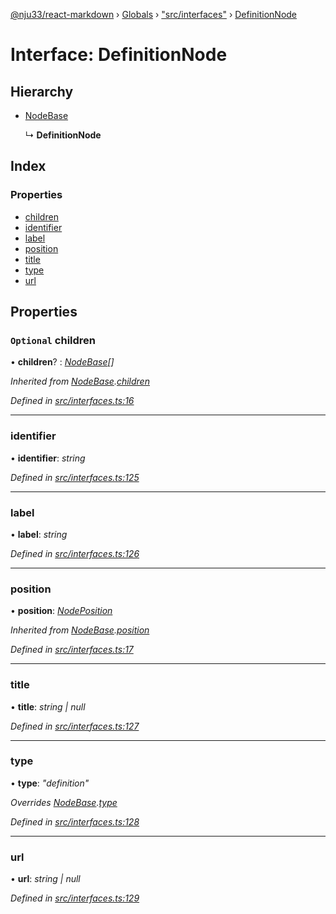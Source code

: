 [@nju33/react-markdown](../README.md) › [Globals](../globals.md) › ["src/interfaces"](../modules/_src_interfaces_.md) › [DefinitionNode](_src_interfaces_.definitionnode.md)

# Interface: DefinitionNode

## Hierarchy

* [NodeBase](_src_interfaces_.nodebase.md)

  ↳ **DefinitionNode**

## Index

### Properties

* [children](_src_interfaces_.definitionnode.md#optional-children)
* [identifier](_src_interfaces_.definitionnode.md#identifier)
* [label](_src_interfaces_.definitionnode.md#label)
* [position](_src_interfaces_.definitionnode.md#position)
* [title](_src_interfaces_.definitionnode.md#title)
* [type](_src_interfaces_.definitionnode.md#type)
* [url](_src_interfaces_.definitionnode.md#url)

## Properties

### `Optional` children

• **children**? : *[NodeBase](_src_interfaces_.nodebase.md)[]*

*Inherited from [NodeBase](_src_interfaces_.nodebase.md).[children](_src_interfaces_.nodebase.md#optional-children)*

*Defined in [src/interfaces.ts:16](https://github.com/nju33/react-markdown/blob/5327386/src/interfaces.ts#L16)*

___

###  identifier

• **identifier**: *string*

*Defined in [src/interfaces.ts:125](https://github.com/nju33/react-markdown/blob/5327386/src/interfaces.ts#L125)*

___

###  label

• **label**: *string*

*Defined in [src/interfaces.ts:126](https://github.com/nju33/react-markdown/blob/5327386/src/interfaces.ts#L126)*

___

###  position

• **position**: *[NodePosition](_src_interfaces_.nodeposition.md)*

*Inherited from [NodeBase](_src_interfaces_.nodebase.md).[position](_src_interfaces_.nodebase.md#position)*

*Defined in [src/interfaces.ts:17](https://github.com/nju33/react-markdown/blob/5327386/src/interfaces.ts#L17)*

___

###  title

• **title**: *string | null*

*Defined in [src/interfaces.ts:127](https://github.com/nju33/react-markdown/blob/5327386/src/interfaces.ts#L127)*

___

###  type

• **type**: *"definition"*

*Overrides [NodeBase](_src_interfaces_.nodebase.md).[type](_src_interfaces_.nodebase.md#type)*

*Defined in [src/interfaces.ts:128](https://github.com/nju33/react-markdown/blob/5327386/src/interfaces.ts#L128)*

___

###  url

• **url**: *string | null*

*Defined in [src/interfaces.ts:129](https://github.com/nju33/react-markdown/blob/5327386/src/interfaces.ts#L129)*
